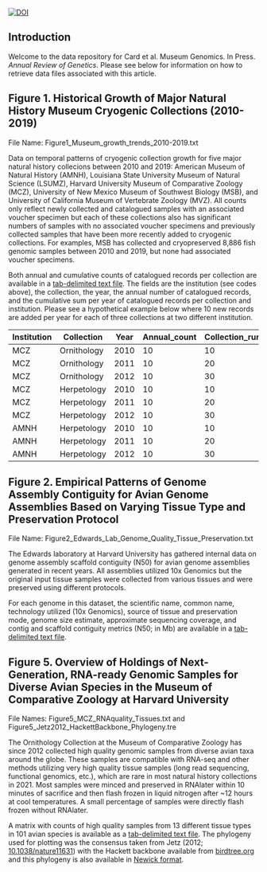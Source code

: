 [![DOI](https://zenodo.org/badge/{github_id}.svg)](https://zenodo.org/badge/latestdoi/{github_id})

## Introduction

Welcome to the data repository for Card et al. Museum Genomics. In Press. *Annual Review of Genetics*. Please see below for information on how to retrieve data files associated with this article.

## Figure 1. Historical Growth of Major Natural History Museum Cryogenic Collections (2010-2019)

File Name: Figure1_Museum_growth_trends_2010-2019.txt

Data on temporal patterns of cryogenic collection growth for five major natural history collecions between 2010 and 2019: American Museum of Natural History (AMNH), Louisiana State University Museum of Natural Science (LSUMZ), Harvard University Museum of Comparative Zoology (MCZ), University of New Mexico Museum of Southwest Biology (MSB), and University of California Museum of Vertebrate Zoology (MVZ). All counts only reflect newly collected and catalogued samples with an associated voucher specimen but each of these collections also has significant numbers of samples with no associated voucher specimens and previously collected samples that have been more recently added to cryogenic collections. For examples, MSB has collected and cryopreserved 8,886 fish genomic samples between 2010 and 2019, but none had associated voucher specimens.

Both annual and cumulative counts of catalogued records per collection are available in a [tab-delimited text file](https://raw.githubusercontent.com/edwards-bird-lab/museum-genomics/main/Figure1_Museum_growth_trends_2010-2019.txt). The fields are the institution (see codes above), the collection, the year, the annual number of catalogued records, and the cumulative sum per year of catalogued records per collection and institution. Please see a hypothetical example below where 10 new records are added per year for each of three collections at two different institution.

| Institution | Collection  | Year | Annual_count | Collection_running_count |
|-------------|-------------|------|--------------|--------------------------|
| MCZ         | Ornithology | 2010 | 10           | 10                       |
| MCZ         | Ornithology | 2011 | 10           | 20                       |
| MCZ         | Ornithology | 2012 | 10           | 30                       |
| MCZ         | Herpetology | 2010 | 10           | 10                       |
| MCZ         | Herpetology | 2011 | 10           | 20                       |
| MCZ         | Herpetology | 2012 | 10           | 30                       |
| AMNH        | Herpetology | 2010 | 10           | 10                       |
| AMNH        | Herpetology | 2011 | 10           | 20                       |
| AMNH        | Herpetology | 2012 | 10           | 30                       |

## Figure 2. Empirical Patterns of Genome Assembly Contiguity for Avian Genome Assemblies Based on Varying Tissue Type and Preservation Protocol

File Name: Figure2_Edwards_Lab_Genome_Quality_Tissue_Preservation.txt

The Edwards laboratory at Harvard University has gathered internal data on genome assembly scaffold contiguity (N50) for avian genome assemblies generated in recent years. All assemblies utilized 10x Genomics but the original input tissue samples were collected from various tissues and were preserved using different protocols.

For each genome in this dataset, the scientific name, common name, technology utilized (10x Genomics), source of tissue and preservation mode, genome size estimate, approximate sequencing coverage, and contig and scaffold contiguity metrics (N50; in Mb) are available in a [tab-delimited text file](https://raw.githubusercontent.com/edwards-bird-lab/museum-genomics/main/Figure2_Edwards_Lab_Genome_Quality_Tissue_Preservation.txt).

## Figure 5. Overview of Holdings of Next-Generation, RNA-ready Genomic Samples for Diverse Avian Species in the Museum of Comparative Zoology at Harvard University

File Names: Figure5_MCZ_RNAquality_Tissues.txt and Figure5_Jetz2012_HackettBackbone_Phylogeny.tre

The Ornithology Collection at the Museum of Comparative Zoology has since 2012 collected high quality genomic samples from diverse avian taxa around the globe. These samples are compatible with RNA-seq and other methods utilizing very high quality tissue samples (long read sequencing, functional genomics, etc.), which are rare in most natural history collections in 2021. Most samples were minced and preserved in RNAlater within 10 minutes of sacrifice and then flash frozen in liquid nitrogen after ~12 hours at cool temperatures. A small percentage of samples were directly flash frozen without RNAlater.

A matrix with counts of high quality samples from 13 different tissue types in 101 avian species is available as a [tab-delimited text file](https://raw.githubusercontent.com/edwards-bird-lab/museum-genomics/main/Figure5_MCZ_RNAquality_Tissues.txt). The phylogeny used for plotting was the consensus taken from Jetz (2012; [10.1038/nature11631](https://dx.doi.org/10.1038/nature11631)) with the Hackett backbone available from [birdtree.org](https://birdtree.org/) and this phylogeny is also available in [Newick format](https://raw.githubusercontent.com/edwards-bird-lab/museum-genomics/main/Figure5_Jetz2012_HackettBackbone_Phylogeny.tre).
